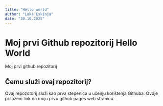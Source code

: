 ```yaml
---
title: "Hello world"
author: "Luka Eskinja"
date: "30.10.2025"
---
```

# Moj prvi Github repozitorij Hello World
Moj prvi github repozitorij 

## Čemu služi ovaj repozitorij?
Ovaj repozotorij služi kao prva stepenica u učenju korištenja Githuba.
Ovdje prilažem link na moju prvu github pages web stranicu.
